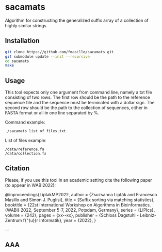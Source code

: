 # sacamats
Algorithm for constructing the generalized suffix array of a collection of highly similar strings.

## Installation

```sh
git clone https://github.com/fmasillo/sacamats.git
git submodule update --init --recursive
cd sacamats
make
```

## Usage

This tool expects only one argument from command line, namely a txt file consisting of two rows. The first row should be the path to the reference sequence file and the sequence must be terminated with a dollar sign. The second row should be the path to the collection of sequences, either in FASTA format or all in one line separated by %.

Command example:
```sh
./sacamats list_of_files.txt
```

List of files example:
```
/data/reference.fa
/data/collection.fa
```

## Citation

Please, if you use this tool in an academic setting cite the following paper (to appear in WABI2022):

  @inproceedings{LiptakMP2022,
    author    = {Zsuzsanna Lipták and Francesco Masillo and Simon J. Puglisi},
    title     = {Suffix sorting via matching statistics},
    booktitle = {22st International Workshop on Algorithms in Bioinformatics, {WABI}
                 2022, September 5-7, 2022, Potsdam, Germany},
    series    = {LIPIcs},
    volume    = {242},
    pages     = {xx--xx},
    publisher = {Schloss Dagstuhl - Leibniz-Zentrum f{\"{u}}r Informatik},
    year      = {2022},
  }


--
## AAA


